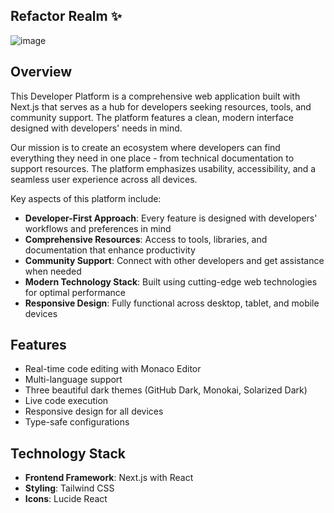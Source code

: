 ## Refactor Realm ✨

![image](https://github.com/user-attachments/assets/9ab8794a-3992-4f51-988d-3492715d2ac6)

## Overview

This Developer Platform is a comprehensive web application built with Next.js that serves as a hub for developers seeking resources, tools, and community support. The platform features a clean, modern interface designed with developers' needs in mind.

Our mission is to create an ecosystem where developers can find everything they need in one place - from technical documentation to support resources. The platform emphasizes usability, accessibility, and a seamless user experience across all devices.

Key aspects of this platform include:

- **Developer-First Approach**: Every feature is designed with developers' workflows and preferences in mind
- **Comprehensive Resources**: Access to tools, libraries, and documentation that enhance productivity
- **Community Support**: Connect with other developers and get assistance when needed
- **Modern Technology Stack**: Built using cutting-edge web technologies for optimal performance
- **Responsive Design**: Fully functional across desktop, tablet, and mobile devices
## Features

- Real-time code editing with Monaco Editor
- Multi-language support
- Three beautiful dark themes (GitHub Dark, Monokai, Solarized Dark)
- Live code execution
- Responsive design for all devices
- Type-safe configurations

## Technology Stack

- **Frontend Framework**: Next.js with React
- **Styling**: Tailwind CSS
- **Icons**: Lucide React
